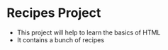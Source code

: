 # Recipes Project

- This project will help to learn the basics of HTML
- It contains a bunch of recipes
